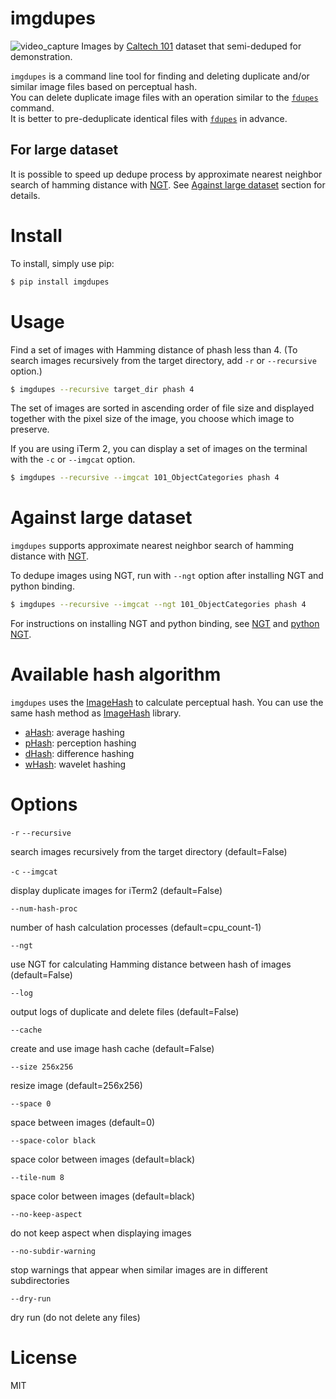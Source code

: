 # imgdupes

![video_capture](video_capture.gif)
Images by [Caltech 101] dataset that semi-deduped for demonstration.

`imgdupes` is a command line tool for finding and deleting duplicate and/or similar image files based on perceptual hash.  
You can delete duplicate image files with an operation similar to the [`fdupes`] command.  
It is better to pre-deduplicate identical files with [`fdupes`] in advance.


## For large dataset

It is possible to speed up dedupe process by approximate nearest neighbor search of hamming distance with [NGT].
See [Against large dataset](#Against_large_dataset) section for details.


# Install

To install, simply use pip:

```bash
$ pip install imgdupes
```


# Usage

Find a set of images with Hamming distance of phash less than 4.
(To search images recursively from the target directory, add `-r` or `--recursive` option.)

```bash
$ imgdupes --recursive target_dir phash 4
```

The set of images are sorted in ascending order of file size and displayed together with the pixel size of the image, you choose which image to preserve.

If you are using iTerm 2, you can display a set of images on the terminal with the `-c` or `--imgcat` option.

```bash
$ imgdupes --recursive --imgcat 101_ObjectCategories phash 4
```


# Against large dataset

`imgdupes` supports approximate nearest neighbor search of hamming distance with [NGT].

To dedupe images using NGT, run with `--ngt` option after installing NGT and python binding.

```bash
$ imgdupes --recursive --imgcat --ngt 101_ObjectCategories phash 4
```

For instructions on installing NGT and python binding, see [NGT] and [python NGT].


# Available hash algorithm

`imgdupes` uses the [ImageHash] to calculate perceptual hash.
You can use the same hash method as [ImageHash] library.

- [aHash]: average hashing
- [pHash]: perception hashing
- [dHash]: difference hashing
- [wHash]: wavelet hashing


# Options

`-r` `--recursive`

search images recursively from the target directory (default=False)

`-c` `--imgcat`

display duplicate images for iTerm2 (default=False)

`--num-hash-proc`

number of hash calculation processes (default=cpu_count-1)

`--ngt`

use NGT for calculating Hamming distance between hash of images (default=False)

`--log`

output logs of duplicate and delete files (default=False)

`--cache`

create and use image hash cache (default=False)

`--size 256x256`

resize image (default=256x256)

`--space 0`

space between images (default=0)

`--space-color black`

space color between images (default=black)

`--tile-num 8`

space color between images (default=black)

`--no-keep-aspect`

do not keep aspect when displaying images

`--no-subdir-warning`

stop warnings that appear when similar images are in different subdirectories

`--dry-run`

dry run (do not delete any files)


# License

MIT

[`fdupes`]: (https://github.com/adrianlopezroche/fdupes)
[Caltech 101]: http://www.vision.caltech.edu/Image_Datasets/Caltech101/
[ImageHash]: https://github.com/JohannesBuchner/imagehash
[aHash]: http://www.hackerfactor.com/blog/index.php?/archives/432-Looks-Like-It.html
[pHash]: http://www.hackerfactor.com/blog/index.php?/archives/432-Looks-Like-It.html
[dHash]: http://www.hackerfactor.com/blog/index.php?/archives/529-Kind-of-Like-That.html
[wHash]: https://fullstackml.com/2016/07/02/wavelet-image-hash-in-python/
[NGT]: https://github.com/yahoojapan/NGT
[python NGT]: https://github.com/yahoojapan/NGT/tree/master/python
